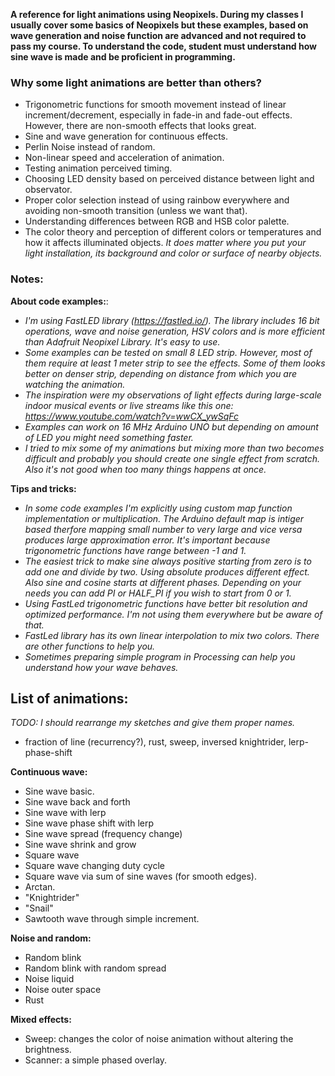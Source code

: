 **A reference for light animations using Neopixels. During my classes I usually cover some basics of Neopixels but these examples, based on wave generation and noise function are advanced and not required to pass my course. To understand the code, student must understand how sine wave is made and be proficient in programming.**

### Why some light animations are better than others?
- Trigonometric functions for smooth movement instead of linear increment/decrement, especially in fade-in and fade-out effects. However, there are non-smooth effects that looks great.
- Sine and wave generation for continuous effects.
- Perlin Noise instead of random.
- Non-linear speed and acceleration of animation. 
- Testing animation perceived timing.
- Choosing LED density based on perceived distance between light and observator.
- Proper color selection instead of using rainbow everywhere and avoiding non-smooth transition (unless we want that).
- Understanding differences between RGB and HSB color palette.
- The color theory and perception of different colors or temperatures and how it affects illuminated objects. *It does matter where you put your light installation, its background and color or surface of nearby objects.*

### Notes:
**About code examples:**:
- *I'm using FastLED library (https://fastled.io/). The library includes 16 bit operations, wave and noise generation, HSV colors and is more efficient than Adafruit Neopixel Library. It's easy to use.*
- *Some examples can be tested on small 8 LED strip. However, most of them require at least 1 meter strip to see the effects. Some of them looks better on denser strip, depending on distance from which you are watching the animation.*
- *The inspiration were my observations of light effects during large-scale indoor musical events or live streams like this one: https://www.youtube.com/watch?v=wwCX_ywSqFc*
- *Examples can work on 16 MHz Arduino UNO but depending on amount of LED you might need something faster.*
- *I tried to mix some of my animations but mixing more than two becomes difficult and probably you should create one single effect from scratch. Also it's not good when too many things happens at once.*

**Tips and tricks:**
- *In some code examples I'm explicitly using custom map function implementation or multiplication. The Arduino default map is intiger based therfore mapping small number to very large and vice versa produces large approximation error. It's important because trigonometric functions have range between -1 and 1.*
- *The easiest trick to make sine always positive starting from zero is to add one and divide by two. Using absolute produces different effect. Also sine and cosine starts at different phases. Depending on your needs you can add PI or HALF_PI if you wish to start from 0 or 1.*
- *Using FastLed trigonometric functions have better bit resolution and optimized performance. I'm not using them everywhere but be aware of that.*
- *FastLed library has its own linear interpolation to mix two colors. There are other functions to help you.*
- *Sometimes preparing simple program in Processing can help you understand how your wave behaves.*

## List of animations:
*TODO: I should rearrange my sketches and give them proper names.*

- fraction of line (recurrency?), rust, sweep, inversed knightrider, lerp-phase-shift

**Continuous wave:**
- Sine wave basic.
- Sine wave back and forth
- Sine wave with lerp
- Sine wave phase shift with lerp
- Sine wave spread (frequency change)
- Sine wave shrink and grow
- Square wave
- Square wave changing duty cycle
- Square wave via sum of sine waves (for smooth edges).
- Arctan.
- "Knightrider"
- "Snail"
- Sawtooth wave through simple increment.

**Noise and random:**
- Random blink
- Random blink with random spread
- Noise liquid
- Noise outer space
- Rust

**Mixed effects:**
- Sweep: changes the color of noise animation without altering the brightness.
- Scanner: a simple phased overlay.
